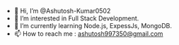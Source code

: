 - 👋 Hi, I’m @Ashutosh-Kumar0502
- 👀 I’m interested in Full Stack Development.
- 🌱 I’m currently learning Node.js, ExpessJs, MongoDB.
- 📫 How to reach me : ashutosh997350@gmail.com

<!---
Ashutosh-Kumar0502/Ashutosh-Kumar0502 is a ✨ special ✨ repository because its `README.md` (this file) appears on your GitHub profile.
You can click the Preview link to take a look at your changes.
--->

